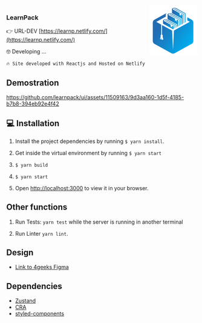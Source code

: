 <img align="right" src="./public/logo.png" >
<h3 align="left" >LearnPack</h3>

👉 URL-DEV [https://learnp.netlify.com/](https://learnp.netlify.com/)

🤓 Developing ...

```bash
🔥 Site developed with Reactjs and Hosted on Netlify
```

## Demostration

https://github.com/learnpack/ui/assets/11509163/9d3aa160-1d5f-4185-b7b8-394eb92e4f42



## 💻 Installation

1. Install the project dependencies by running `$ yarn install`.

2. Get inside the virtual environment by running `$ yarn start`
3. `$ yarn build`
4. `$ yarn start`

5. Open [http://localhost:3000](http://localhost:3000) to view it in your browser.



## Other functions

1. Run Tests: `yarn test` while the server is running in another terminal

2. Run Linter `yarn lint`.

## Design

- [Link to 4geeks Figma](https://www.figma.com/file/d125akVdljVYGZ82DBarMx/New-UI?type=design&node-id=406%3A2&mode=design&t=I1Tn8O4YlFB2Q8EK-1)


## Dependencies

- [Zustand](https://github.com/pmndrs/zustand)
- [CRA](https://create-react-app.dev/)
- [styled-components](https://styled-components.com/)
